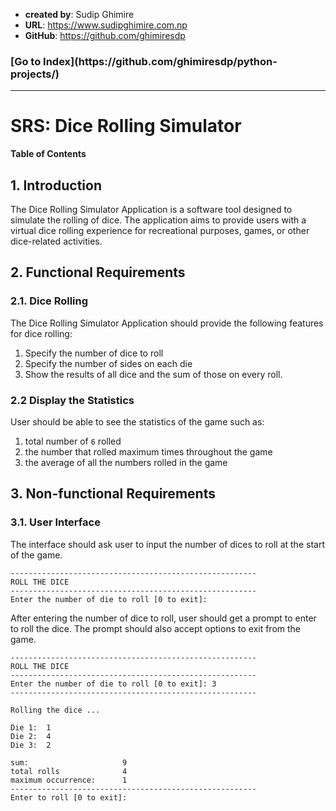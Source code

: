 - **created by**: Sudip Ghimire
- **URL**: https://www.sudipghimire.com.np
- **GitHub**: https://github.com/ghimiresdp

<h3>[Go to Index](https://github.com/ghimiresdp/python-projects/)</h3><hr>

# SRS: Dice Rolling Simulator

**Table of Contents**

## 1. Introduction

The Dice Rolling Simulator Application is a software tool designed to simulate
the rolling of dice. The application aims to provide users with a virtual dice
rolling experience for recreational purposes, games, or other dice-related
activities.

## 2. Functional Requirements

### 2.1. Dice Rolling

The Dice Rolling Simulator Application should provide the following features
for dice rolling:

1. Specify the number of dice to roll
2. Specify the number of sides on each die
3. Show the results of all dice and the sum of those on every roll.

### 2.2 Display the Statistics

User should be able to see the statistics of the game such as:

1. total number of `6` rolled
2. the number that rolled maximum times throughout the game
3. the average of all the numbers rolled in the game

## 3. Non-functional Requirements

### 3.1. User Interface

The interface should ask user to input the number of dices to roll at the start
of the game.

```
-------------------------------------------------------
ROLL THE DICE
-------------------------------------------------------
Enter the number of die to roll [0 to exit]:
```

After entering the number of dice to roll, user should get a prompt to enter
to roll the dice. The prompt should also accept options to exit from the game.

```
-------------------------------------------------------
ROLL THE DICE
-------------------------------------------------------
Enter the number of die to roll [0 to exit]: 3
-------------------------------------------------------

Rolling the dice ...

Die 1:  1
Die 2:  4
Die 3:  2

sum:                     9
total rolls              4
maximum occurrence:      1
-------------------------------------------------------
Enter to roll [0 to exit]:

```
